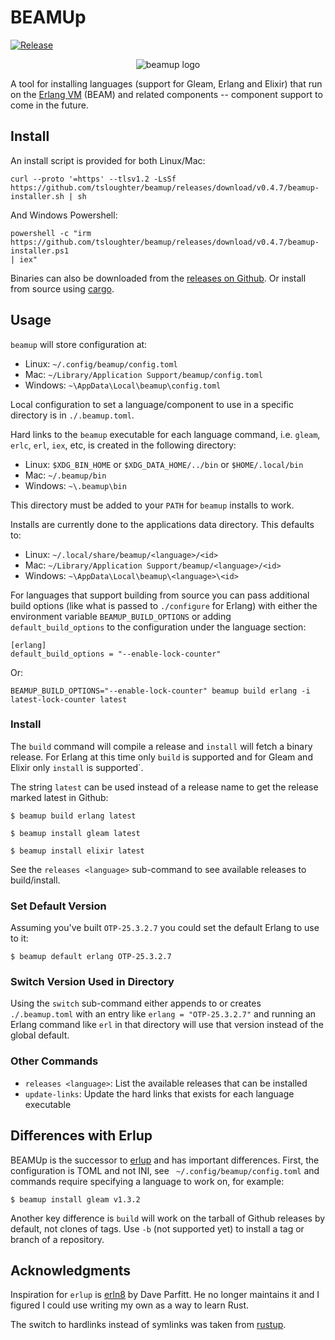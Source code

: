 # BEAMUp

[![Release](https://github.com/tsloughter/beamup/actions/workflows/release.yml/badge.svg)](https://github.com/tsloughter/beamup/actions/workflows/release.yml)

<p align="center">
    <img alt="beamup logo" src="https://github.com/user-attachments/assets/b1d7c5da-71f1-4c15-96fe-a01e3884d523">
</p>

A tool for installing languages (support for Gleam, Erlang and Elixir) that run
on the [Erlang VM](https://www.erlang.org/) (BEAM) and related components --
component support to come in the future.

## Install

An install script is provided for both Linux/Mac:

```
curl --proto '=https' --tlsv1.2 -LsSf https://github.com/tsloughter/beamup/releases/download/v0.4.7/beamup-installer.sh | sh
```

And Windows Powershell:

```
powershell -c "irm
https://github.com/tsloughter/beamup/releases/download/v0.4.7/beamup-installer.ps1
| iex"
```

Binaries can also be downloaded from the [releases on
Github](https://github.com/tsloughter/beamup/releases). Or install from source
using [cargo](https://doc.rust-lang.org/cargo/).

## Usage

`beamup` will store configuration at:

- Linux: `~/.config/beamup/config.toml` 
- Mac: `~/Library/Application Support/beamup/config.toml`
- Windows: `~\AppData\Local\beamup\config.toml`

Local configuration to set a language/component to use in a specific directory
is in `./.beamup.toml`.

Hard links to the `beamup` executable for each language command, i.e. `gleam`,
`erlc`, `erl`, `iex`, etc, is created in the following directory:

- Linux: `$XDG_BIN_HOME` or `$XDG_DATA_HOME/../bin` or `$HOME/.local/bin`
- Mac: `~/.beamup/bin`
- Windows: `~\.beamup\bin`

This directory must be added to your `PATH` for `beamup` installs to work.

Installs are currently done to the applications data directory. This defaults
to:

- Linux: `~/.local/share/beamup/<language>/<id>`
- Mac: `~/Library/Application Support/beamup/<language>/<id>`
- Windows: `~\AppData\Local\beamup\<language>\<id>`

For languages that support building from source you can pass additional build
options (like what is passed to `./configure` for Erlang) with either the
environment variable `BEAMUP_BUILD_OPTIONS` or adding `default_build_options` to
the configuration under the language section:

```
[erlang]
default_build_options = "--enable-lock-counter"
```

Or:

```
BEAMUP_BUILD_OPTIONS="--enable-lock-counter" beamup build erlang -i latest-lock-counter latest
```

### Install

The `build` command will compile a release and `install` will fetch a binary
release. For Erlang at this time only `build` is supported and for Gleam and
Elixir only `install` is supported`.

The string `latest` can be used instead of a release name to get the release
marked latest in Github:

```
$ beamup build erlang latest
```

```
$ beamup install gleam latest
```

```
$ beamup install elixir latest
```

See the `releases <language>` sub-command to see available releases to
build/install.

### Set Default Version

Assuming you've built `OTP-25.3.2.7` you could set the default Erlang to use to
it:

```
$ beamup default erlang OTP-25.3.2.7
```

### Switch Version Used in Directory

Using the `switch` sub-command either appends to or creates `./.beamup.toml`
with an entry like `erlang = "OTP-25.3.2.7"` and running an Erlang command like
`erl` in that directory will use that version instead of the global default.

### Other Commands

- `releases <language>`: List the available releases that can be installed
- `update-links`: Update the hard links that exists for each language executable

## Differences with Erlup

BEAMUp is the successor to [erlup](https://github.com/tsloughter/erlup) and has
important differences. First, the configuration is TOML and not INI, see `
~/.config/beamup/config.toml` and commands require specifying a language to work on,
for example:

```
$ beamup install gleam v1.3.2
```

Another key difference is `build` will work on the tarball of Github releases by
default, not clones of tags. Use `-b` (not supported yet) to install a tag or
branch of a repository.



## Acknowledgments

Inspiration for `erlup` is [erln8](https://github.com/metadave/erln8) by Dave
Parfitt. He no longer maintains it and I figured I could use writing my own as a
way to learn Rust.

The switch to hardlinks instead of symlinks was taken from [rustup](https://rustup.rs/).
